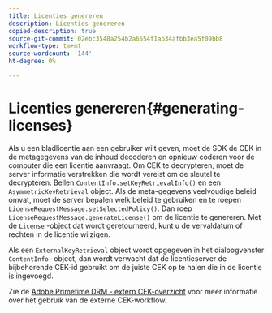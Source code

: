 ```yaml
---
title: Licenties genereren
description: Licenties genereren
copied-description: true
source-git-commit: 02ebc3548a254b2a6554f1ab34afbb3ea5f09bb8
workflow-type: tm+mt
source-wordcount: '144'
ht-degree: 0%

---
```


# Licenties genereren{#generating-licenses}

Als u een bladlicentie aan een gebruiker wilt geven, moet de SDK de CEK in de metagegevens van de inhoud decoderen en opnieuw coderen voor de computer die een licentie aanvraagt. Om CEK te decrypteren, moet de server informatie verstrekken die wordt vereist om de sleutel te decrypteren. Bellen `ContentInfo.setKeyRetrievalInfo()` en een `AsymmetricKeyRetrieval` object. Als de meta-gegevens veelvoudige beleid omvat, moet de server bepalen welk beleid te gebruiken en te roepen `LicenseRequestMessage.setSelectedPolicy()`. Dan roep `LicenseRequestMessage.generateLicense()` om de licentie te genereren. Met de `License` -object dat wordt geretourneerd, kunt u de vervaldatum of rechten in de licentie wijzigen.

Als een `ExternalKeyRetrieval` object wordt opgegeven in het dialoogvenster `ContentInfo` -object, dan wordt verwacht dat de licentieserver de bijbehorende CEK-id gebruikt om de juiste CEK op te halen die in de licentie is ingevoegd.

Zie de [Adobe Primetime DRM - extern CEK-overzicht](../../../aaxs-drm-xkey-mgmt/aaxs-drm-using-external-cek-overview.md) voor meer informatie over het gebruik van de externe CEK-workflow.
